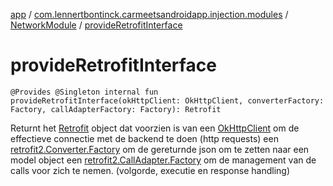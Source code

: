 [app](../../index.md) / [com.lennertbontinck.carmeetsandroidapp.injection.modules](../index.md) / [NetworkModule](index.md) / [provideRetrofitInterface](./provide-retrofit-interface.md)

# provideRetrofitInterface

`@Provides @Singleton internal fun provideRetrofitInterface(okHttpClient: OkHttpClient, converterFactory: Factory, callAdapterFactory: Factory): Retrofit`

Returnt het [Retrofit](#) object dat voorzien is van
een [OkHttpClient](#) om de effectieve connectie met de backend te doen (http requests)
een [retrofit2.Converter.Factory](#) om de gereturnde json om te zetten naar een model object
een [retrofit2.CallAdapter.Factory](#) om de management van de calls voor zich te nemen. (volgorde, executie en response handling)

